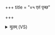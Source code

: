 +++
title = "०५ एतं पृच्छ"

+++
<details><summary>मूलम् (VS)</summary>

ए॒तं पृ॑च्छ॒ कुहं॑ पृच्छ ॥
</details>